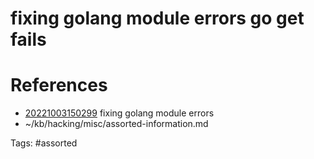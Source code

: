 # fixing golang module errors go get fails

# References
- [20221003150299](/zet/20221003150299/) fixing golang module errors
- ~/kb/hacking/misc/assorted-information.md

Tags:
    #assorted

